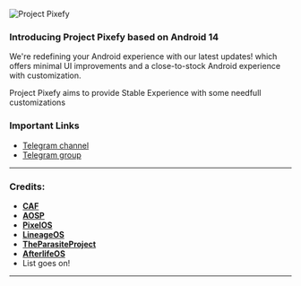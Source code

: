 
![Project Pixefy](https://github.com/ProjectPixefy/.github/assets/83027422/62e53e15-8f1b-4b74-a53f-4f9875136677)

### Introducing Project Pixefy based on Android 14
<p>We're redefining your Android experience with our latest updates! which offers minimal UI improvements and a close-to-stock Android experience with customization.</p>
<p>Project Pixefy aims to provide Stable Experience with some needfull customizations</p>

### Important Links

- [Telegram channel](https://t.me/projectpixefyupdates)
- [Telegram group](https://t.me/ProjectPixefy)

-----------------------------------------------------------------------------
### Credits:

 * [**CAF**](https://source.codeaurora.org)
 * [**AOSP**](https://android.googlesource.com)
 * [**PixelOS**](https://github.com/PixelOS-Fourteen)
 * [**LineageOS**](https://github.com/LineageOS)
 * [**TheParasiteProject**](https://github.com/TheParasiteProject)
 * [**AfterlifeOS**](https://github.com/AfterLifePrjkt13)
 * List goes on!

-----------------------------------------------------------------------------
